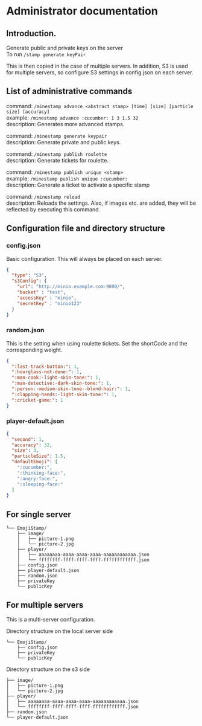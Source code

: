 # Administrator documentation

## Introduction.
Generate public and private keys on the server<br>
To run `/stamp generate keyPair`<br>

This is then copied in the case of multiple servers.
In addition, S3 is used for multiple servers, so configure S3 settings in config.json on each server.

## List of administrative commands
command: `/minestamp advance <abstract stamp> [time] [size] [particle size] [accuracy]`<br>
example: `/minestamp advance :cucumber: 1 3 1.5 32`<br>
description: Generates more advanced stamps.<br>

command: `/minestamp generate keypair`<br>
description: Generate private and public keys.<br>

command: `/minestamp publish roulette`<br>
description: Generate tickets for roulette.<br>

command: `/minestamp publish unique <stamp>`<br>
example: `/minestamp publish unique :cucumber:`<br>
description: Generate a ticket to activate a specific stamp<br>

command: `/minestamp reload`<br>
description: Reloads the settings. Also, if images etc. are added, they will be reflected by executing this command.<br>

## Configuration file and directory structure

### config.json
Basic configuration. This will always be placed on each server.

```json
{
  "type": "S3",
  "s3Config": {
    "url": "http://minio.example.com:9000/",
    "bucket" : "test",
    "accessKey" : "minio",
    "secretKey" : "minio123"
  }
}
```
### random.json
This is the setting when using roulette tickets. Set the shortCode and the corresponding weight.

```json
{
  ":last-track-button:": 1,
  ":hourglass-not-done:": 1,
  ":man-cook:-light-skin-tone:": 1,
  ":man-detective:-dark-skin-tone:": 1,
  ":person:-medium-skin-tone--blond-hair:": 1,
  ":clapping-hands:-light-skin-tone:": 1,
  ":cricket-game:": 1
}
```

### player-default.json
```json
{
  "second": 1,
  "accuracy": 32,
  "size": 3,
  "particleSize": 1.5,
  "defaultEmoji": [
    ":cucumber:",
    ":thinking-face:",
    ":angry-face:",
    ":sleeping-face:"
  ]
}
```

## For single server
```
└── EmojiStamp/
    ├── image/
    │   ├── picture-1.png
    │   └── picture-2.jpg
    ├── player/
    │   ├── aaaaaaaa-aaaa-aaaa-aaaa-aaaaaaaaaaaa.json
    │   └── ffffffff-ffff-ffff-ffff-ffffffffffff.json
    ├── config.json
    ├── player-default.json
    ├── random.json
    ├── privateKey
    └── publicKey
```

## For multiple servers
This is a multi-server configuration.

Directory structure on the local server side
```
└── EmojiStamp/
    ├── config.json
    ├── privateKey
    └── publicKey
```

Directory structure on the s3 side
```
├── image/
│   ├── picture-1.png
│   └── picture-2.jpg
├── player/
│   ├── aaaaaaaa-aaaa-aaaa-aaaa-aaaaaaaaaaaa.json
│   └── ffffffff-ffff-ffff-ffff-ffffffffffff.json
├── random.json
└── player-default.json
```




